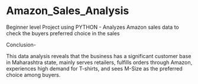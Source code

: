 # Amazon_Sales_Analysis

Beginner level Project using PYTHON - Analyzes  Amazon sales data to check the buyers preferred choice in the sales

Conclusion- 


This data analysis reveals that the business has a significant customer base in Maharashtra state, mainly serves retailers, fulfills orders through Amazon, experiences high demand for T-shirts, and sees M-Size as the preferred choice among buyers.
